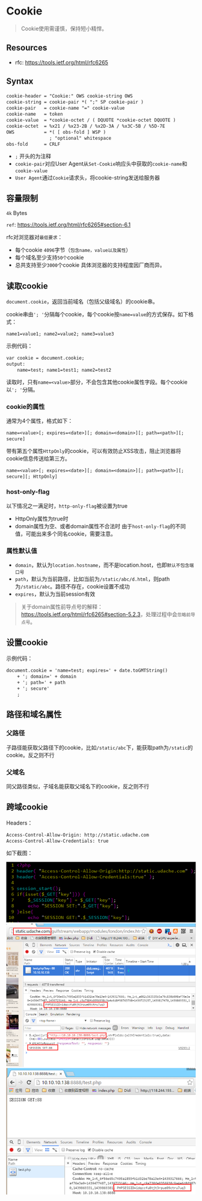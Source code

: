# Cookie


> Cookie使用需谨慎，保持短小精悍。

## Resources

* rfc: <https://tools.ietf.org/html/rfc6265>


## Syntax

    cookie-header = "Cookie:" OWS cookie-string OWS
    cookie-string = cookie-pair *( ";" SP cookie-pair )
    cookie-pair   = cookie-name "=" cookie-value
    cookie-name   = token
    cookie-value  = *cookie-octet / ( DQUOTE *cookie-octet DQUOTE )
    cookie-octet  = %x21 / %x23-2B / %x2D-3A / %x3C-5B / %5D-7E
    OWS           = *( [ obs-fold ] WSP )
                    ; "optional" whitespace
    obs-fold      = CRLF

* `;` 开头的为注释
* `cookie-pair`对应User Agent从`Set-Cookie`响应头中获取的`cookie-name`和`cookie-value`
* `User Agent`通过`Cookie`请求头，将cookie-string发送给服务器



## 容量限制

`4k` Bytes

`ref`: <https://tools.ietf.org/html/rfc6265#section-6.1>

rfc对浏览器对`最低要求`：
* 每个cookie `4096`字节（`包含name，value以及属性`）
* 每个域名至少支持`50个`cookie
* 总共支持至少`3000`个cookie
具体浏览器的支持程度因厂商而异。



## 读取cookie

`document.cookie`，返回当前域名（包括父级域名）的cookie串。

cookie串由`'; '`分隔每个cookie，每个cookie按`name=value`的方式保存。如下格式：

    name1=value1; name2=value2; name3=value3

示例代码：

    var cookie = document.cookie;
    output: 
        name=test; name1=test1; name2=test2

读取时，只有`name=<value>`部分，不会包含其他cookie属性字段。每个cookie以`'; '`分隔。



### cookie的属性

通常为4个属性，格式如下：

    name=<value>[; expires=<date>][; domain=<domain>][; path=<path>][; secure] 

带有第五个属性`HttpOnly`的cookie，可以有效防止XSS攻击，阻止浏览器将cookie信息传送给第三方。

    name=<value>[; expires=<date>][; domain=<domain>][; path=<path>][; secure][; HttpOnly] 




### host-only-flag

以下情况之一满足时，`http-only-flag`被设置为true
* HttpOnly属性为true时
* domain属性为空、或者domain属性不合法时
由于`host-only-flag`的不同值，可能出来多个同名cookie，需要注意。



### 属性默认值

* `domain`，默认为`location.hostname`，而不是location.host，也即`默认不包含端口号`
* `path`，默认为当前路径，比如当前为`/static/abc/d.html`，则path为`/static/abc`。路径不存在，cookie设置不成功
* `expires`，默认为当前session有效

> 关于domain属性前导点号的解释：<https://tools.ietf.org/html/rfc6265#section-5.2.3>，处理过程中会`忽略前导点号`。




## 设置cookie


示例代码：

    document.cookie = 'name=test; expires=' + date.toGMTString() 
        + '; domain=' + domain
        + '; path=' + path
        + '; secure'
        ;




## 路径和域名属性


### 父路径

子路径能获取父路径下的cookie，比如`/static/abc`下，能获取path为`/static`的cookie。反之则不行


### 父域名

同父路径类似，子域名能获取父域名下的cookie，反之则不行



## 跨域cookie

Headers：

    Access-Control-Allow-Origin: http://static.udache.com
    Access-Control-Allow-Credentials: true

如下截图：

<img src="./img/cookie-1.png">

<img src="./img/cookie-2.png">

<img src="./img/cookie-3.jpg">


